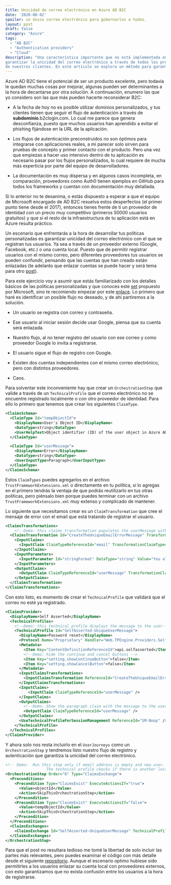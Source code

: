 ```yaml
---
title: Unicidad de correo electrónico en Azure AD B2C
date: '2020-08-02'
spoiler: un único correo electrónico para gobernarlos a todos.
layout: post
draft: false
category: "Azure"
tags:
  - "AD B2C"
  - "Authentication providers"
  - "Cloud"
description: "Una característica importante que no está implementada en Azure AD B2C es 
garantizar la unicidad del correo electrónico a través de todos los proveedores de identidad 
de nuestros clientes. En este artículo se explora un método para garantizarlo."
---
```


Azure AD B2C tiene el potencial de ser un producto excelente, pero todavía le quedan muchas cosas por mejorar,
algunas pueden ser determinantes a la hora de decantarse por otra solución. A continuación, enumero las que yo
considero son las que más pueden hacerte reconsiderar B2C:

- A la fecha de hoy no es posible utilizar dominios personalizados, y tus clientes tienen que seguir el flujo 
de autenticación a través de **subdominio**.b2clogin.com. Lo cual me parece que genera desconfianza, 
puesto que muchos usuarios han aprendido a evitar el phishing fijándose en la URL de la aplicación.

- Los flujos de autenticación preconstruidos no son óptimos para integrarse con aplicaciones reales, a mi parecer
solo sirven para pruebas de concepto y primer contacto con el producto. Pero una vez que empiezas a hacer uso intensivo
dentro de tu aplicación es necesario pasar por los flujos personalizados, lo cual requiere de mucha más experticia por 
parte del equipo de desarrolladores.

- La documentación es muy dispersa y en algunos casos incompleta, en comparación, proveedores como Auth0 tienen ejemplos 
en GitHub para todos los frameworks y cuentan con documentación muy detallada.

Si lo anterior no te desanima, o estás dispuesto a esperar a que el equipo de Microsoft encargado de AD B2C resuelva estos 
desperfectos (el primer punto tiene desde el 2017), entonces tienes frente de ti un proveedor de identidad con un precio muy competitivo (primeros 50000 usuarios gratuitos) y que si el resto de la infraestructura de tu aplicación está en Azure resulta práctico.

Un escenario que enfrentarás a la hora de desarrollar tus políticas personalizadas es garantizar unicidad del correo electrónico con el que se registran tus usuarios. Ya sea a través de un proveedor externo (Google, Facebook, etc.) o una cuenta local. Puesto que de permitir registrar usuarios con el mismo correo, pero diferentes proveedores tus usuarios se pueden confundir, pensando que las cuentas que han creado están enlazadas (te adelanto que enlazar cuentas se puede hacer y será tema para otro [post](/link-b2c-local-accounts/)).

Para este ejercicio voy a asumir que estás familiarizado con los detalles básicos de las políticas personalizadas y que conoces este [set](https://github.com/Azure-Samples/active-directory-b2c-custom-policy-starterpack) propuesto por Microsoft, sino te recomiendo empezar por este [enlace](https://docs.microsoft.com/en-us/azure/active-directory-b2c/custom-policy-get-started). Lo primero que haré es identificar un posible flujo no deseado, y de ahí partiremos a la solución.

- Un usuario se registra con correo y contraseña.

- Ese usuario al iniciar sesión decide usar Google, piensa que su cuenta será enlazada.

- Nuestro flujo, al no tener registro del usuario con ese correo y como proveedor Google lo invita a registrarse.

- El usuario sigue el flujo de registro con Google.

- Existen dos cuentas independientes con el mismo correo electrónico, pero con distintos proveedores.

- Caos.

Para solventar este inconveniente hay que crear un `OrchestrationStep` que valide a través de un `TechnicalProfile` que el correo electrónico no se encuentre registrado localmente o con otro proveedor de identidad. Para ello lo primero que tenemos que crear los siguientes `ClaimType`.

```xml
<ClaimsSchema>
  <ClaimType Id="tempObjectId">
    <DisplayName>User's Object ID</DisplayName>
    <DataType>string</DataType>
    <UserHelpText>Object identifier (ID) of the user object in Azure AD.</UserHelpText>
  </ClaimType>

  <ClaimType Id="userMessage">
    <DisplayName>Error</DisplayName>
    <DataType>string</DataType>
    <UserInputType>Paragraph</UserInputType>
  </ClaimType>
</ClaimsSchema>
```
Estos `ClaimTypes` puedes agregarlos en el archivo `TrustFrameworkExtensions.xml` o directamente en tu política, si lo agregas en el primero tendrás la ventaja de que podrás reutilizarlo en tus otras políticas, pero piénsalo bien porque puedes terminar con un archivo `TrustFrameworkExtensions.xml` muy extenso y complicado de mantener. 

Lo siguiente que necesitamos crear es un `ClaimTransformation` que cree el mensaje de error con el email que está tratando de registrar el usuario.

```xml
<ClaimsTransformations>
    <!--Demo: this claims transformation populates the userMessage with the text we want to show to the end user-->
  <ClaimsTransformation Id="CreateTheUniqueEmailErrorMessage" TransformationMethod="FormatStringClaim">
    <InputClaims>
      <InputClaim ClaimTypeReferenceId="email" TransformationClaimType="inputClaim" />
    </InputClaims>
    <InputParameters>
      <InputParameter Id="stringFormat" DataType="string" Value="You aleady have an account with {0} email address" />
    </InputParameters>
    <OutputClaims>
      <OutputClaim ClaimTypeReferenceId="userMessage" TransformationClaimType="outputClaim" />
    </OutputClaims>
  </ClaimsTransformation>
</ClaimsTransformations>   
```

Con esto listo, es momento de crear el `TechnicalProfile` que validará que el correo no esté ya registrado.

```xml
<ClaimsProvider>
  <DisplayName>Self Asserted</DisplayName>
  <TechnicalProfiles>
    <!--Demo: this technical profile displays the message to the user-->
    <TechnicalProfile Id="SelfAsserted-UniqueUserMessage">
      <DisplayName>Password reset</DisplayName>
      <Protocol Name="Proprietary" Handler="Web.TPEngine.Providers.SelfAssertedAttributeProvider, Web.TPEngine, Version=1.0.0.0, Culture=neutral, PublicKeyToken=null" />
      <Metadata>
        <Item Key="ContentDefinitionReferenceId">api.selfasserted</Item>
        <!--Demo: hide the continue and cancel buttons -->
        <Item Key="setting.showContinueButton">false</Item>
        <Item Key="setting.showCancelButton">false</Item>
      </Metadata>
      <InputClaimsTransformations>
        <InputClaimsTransformation ReferenceId="CreateTheUniqueEmailErrorMessage" />
      </InputClaimsTransformations>
      <InputClaims>
          <InputClaim ClaimTypeReferenceId="userMessage" />
      </InputClaims>
      <OutputClaims>
        <!--Demo: Show the paragraph claim with the message to the user -->
        <OutputClaim ClaimTypeReferenceId="userMessage" />
      </OutputClaims>
      <UseTechnicalProfileForSessionManagement ReferenceId="SM-Noop" />
    </TechnicalProfile>
  </TechnicalProfiles>
</ClaimsProvider>
```

Y ahora solo nos resta incluirlo en el `UserJourneys` como un `OrchestrationStep` y tendremos listo nuestro flujo de registro y autenticación que garantiza la unicidad del correo electrónico. 

```xml
<!-- Demo:  Run this step only if email address is empty and new user.
			      The technical profile checks if there is another local account with same email address.-->
<OrchestrationStep Order="6" Type="ClaimsExchange">
  <Preconditions>
    <Precondition Type="ClaimsExist" ExecuteActionsIf="true">
      <Value>objectId</Value>
      <Action>SkipThisOrchestrationStep</Action>
    </Precondition>          
    <Precondition Type="ClaimsExist" ExecuteActionsIf="false">
      <Value>tempObjectId</Value>
      <Action>SkipThisOrchestrationStep</Action>
    </Precondition>
  </Preconditions>
  <ClaimsExchanges>
    <ClaimsExchange Id="SelfAsserted-UniqueUserMessage" TechnicalProfileReferenceId="SelfAsserted-UniqueUserMessage" />
  </ClaimsExchanges>
</OrchestrationStep>
```
Para que el post no resultara tedioso me tomé la libertad de solo incluir las partes más relevantes, pero puedes examinar el código con más detalle desde el siguiente [repositorio](https://github.com/azure-ad-b2c/samples/tree/master/policies/force-unique-email-across-social-identities). Aunque el escenario optimo hubiese sido permitirles a los usuarios enlazar su cuenta local con proveedores externos, con esto garantizamos que no exista confusión entre los usuarios a la hora de registrarse.
